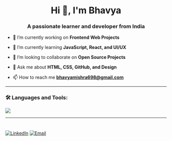 
<h1 align="center">Hi 👋, I'm Bhavya</h1>
<h3 align="center">A passionate learner and developer from India</h3>

- 🔭 I’m currently working on **Frontend Web Projects**

- 🌱 I’m currently learning **JavaScript, React, and UI/UX**

- 👯 I’m looking to collaborate on **Open Source Projects**

- 💬 Ask me about **HTML, CSS, GitHub, and Design**

- 📫 How to reach me **bhavyamishra698@gmail.com**

---

### 🛠️ Languages and Tools:

<p align="left">
  <img src="https://skillicons.dev/icons?i=html,css,js,react,github,vscode" />
</p>

---




<!--   <img src="https://github-readme-stats.vercel.app/api?username=Bhavya1352&show_icons=true&theme=radical" alt="stats" />  -->
<!-- </p>  
### 🌐 Connect with me:

<p align="left">
<!--   <a href="www.linkedin.com/in/bhavya-mishra-7a3b09324"><img align="center" src="https://cdn-icons-png.flaticon.com/512/174/174857.png" alt="linkedin" height="30" width="30" /></a>  -->
<!--   <a href="mailto:bhavyamishra698@gmail.com"><img align="center" src="https://cdn-icons-png.flaticon.com/512/732/732200.png" alt="email" height="30" width="30" /></a> -->

#

[![LinkedIn](https://img.shields.io/badge/LinkedIn-blue?style=for-the-badge&logo=linkedin)](http://www.linkedin.com/in/bhavya-mishra-7a3b09324)
[![Email](https://img.shields.io/badge/Email-D14836?style=for-the-badge&logo=gmail&logoColor=white)](mailto:bhavyamishra698@gmail.com)

  
</p>
